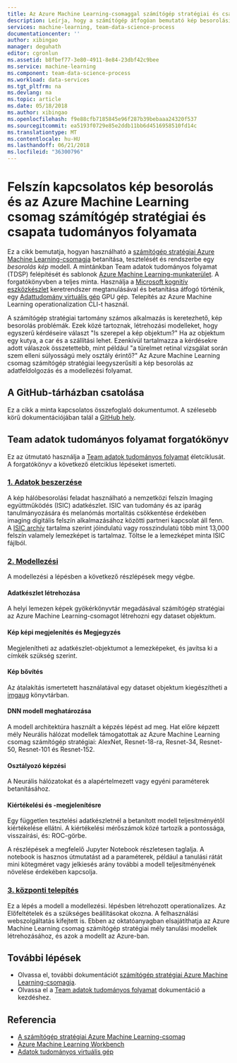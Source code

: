 ```yaml
---
title: Az Azure Machine Learning-csomaggal számítógép stratégiai és csapata adatok tudományos folyamat (TDSP) besorolás kép |} Microsoft Docs
description: Leírja, hogy a számítógép átfogóan bemutató kép besorolási Team adatok tudományos folyamat (TDSP) és az Azure Machine Learning csomag használható.
services: machine-learning, team-data-science-process
documentationcenter: ''
author: xibingao
manager: deguhath
editor: cgronlun
ms.assetid: b8fbef77-3e80-4911-8e84-23dbf42c9bee
ms.service: machine-learning
ms.component: team-data-science-process
ms.workload: data-services
ms.tgt_pltfrm: na
ms.devlang: na
ms.topic: article
ms.date: 05/18/2018
ms.author: xibingao
ms.openlocfilehash: f9e88cfb7185845e96f287b39bebaaa24320f537
ms.sourcegitcommit: ea5193f0729e85e2ddb11bb6d4516958510fd14c
ms.translationtype: MT
ms.contentlocale: hu-HU
ms.lasthandoff: 06/21/2018
ms.locfileid: "36300796"
---
```

# <a name="skin-cancer-image-classification-with-the-azure-machine-learning-package-for-computer-vision-and-team-data-science-process"></a>Felszín kapcsolatos kép besorolás és az Azure Machine Learning csomag számítógép stratégiai és csapata tudományos folyamata

Ez a cikk bemutatja, hogyan használható a [számítógép stratégiai Azure Machine Learning-csomagja](https://docs.microsoft.com/en-us/python/api/overview/azure-machine-learning/computer-vision?view=azure-ml-py-latest) betanítása, tesztelését és rendszerbe egy *besorolás kép* modell. A mintánkban Team adatok tudományos folyamat (TDSP) felépítését és sablonok [Azure Machine Learning-munkaterület](https://docs.microsoft.com/en-us/azure/machine-learning/service/quickstart-installation). A forgatókönyvben a teljes minta. Használja a [Microsoft kognitív eszközkészlet](https://www.microsoft.com/en-us/cognitive-toolkit/) keretrendszer megtanulásával és betanítása átfogó történik, egy [Adattudomány virtuális gép](https://azuremarketplace.microsoft.com/en-us/marketplace/apps/microsoft-ads.dsvm-deep-learning?tab=Overview) GPU gép. Telepítés az Azure Machine Learning operationalization CLI-t használ.

A számítógép stratégiai tartomány számos alkalmazás is keretezhető, kép besorolás problémák. Ezek közé tartoznak, létrehozási modelleket, hogy egyszerű kérdéseire választ "Is szerepel a kép objektum?" Ha az objektum egy kutya, a car és a szállítási lehet. Ezenkívül tartalmazza a kérdésekre adott válaszok összetettebb, mint például "a türelmet retinal vizsgálat során szem elleni súlyosságú mely osztály érintő?" Az Azure Machine Learning csomag számítógép stratégiai leegyszerűsíti a kép besorolás az adatfeldolgozás és a modellezési folyamat. 

## <a name="link-to-the-github-repository"></a>A GitHub-tárházban csatolása
Ez a cikk a minta kapcsolatos összefoglaló dokumentumot. A szélesebb körű dokumentációjában talál a [GitHub hely](https://github.com/Azure/MachineLearningSamples-AMLVisionPackage-ISICImageClassification).

## <a name="team-data-science-process-walkthrough"></a>Team adatok tudományos folyamat forgatókönyv

Ez az útmutató használja a [Team adatok tudományos folyamat](https://docs.microsoft.com/en-us/azure/machine-learning/team-data-science-process/overview) életciklusát. A forgatókönyv a következő életciklus lépéseket ismerteti.

### <a name="1-data-acquisitionhttpsgithubcomazuremachinelearningsamples-amlvisionpackage-isicimageclassificationblobmastercode01dataacquisitionandunderstanding"></a>[1. Adatok beszerzése](https://github.com/Azure/MachineLearningSamples-AMLVisionPackage-ISICImageClassification/blob/master/code/01_data_acquisition_and_understanding)
A kép hálóbesorolási feladat használható a nemzetközi felszín Imaging együttműködés (ISIC) adatkészlet. ISIC van tudomány és az iparág tanulmányozására és melanómás mortalitás csökkentése érdekében imaging digitális felszín alkalmazásához közötti partneri kapcsolat áll fenn. A [ISIC archív](https://isic-archive.com/#images) tartalma szerint jóindulatú vagy rosszindulatú több mint 13,000 felszín valamely lemezképet is tartalmaz. Töltse le a lemezképet minta ISIC fájlból.

### <a name="2-modelinghttpsgithubcomazuremachinelearningsamples-amlvisionpackage-isicimageclassificationblobmastercode02modeling"></a>[2. Modellezési](https://github.com/Azure/MachineLearningSamples-AMLVisionPackage-ISICImageClassification/blob/master/code/02_modeling)
A modellezési a lépésben a következő részlépések megy végbe.

#### <a name="dataset-creation"></a>Adatkészlet létrehozása

A helyi lemezen képek gyökérkönyvtár megadásával számítógép stratégiai az Azure Machine Learning-csomagot létrehozni egy dataset objektum. 

#### <a name="image-visualization-and-annotation"></a>Kép képi megjelenítés és Megjegyzés

Megjelenítheti az adatkészlet-objektumot a lemezképeket, és javítsa ki a címkék szükség szerint.

#### <a name="image-augmentation"></a>Kép bővítés

Az átalakítás ismertetett használatával egy dataset objektum kiegészítheti a [imgaug](https://github.com/aleju/imgaug) könyvtárban.

#### <a name="dnn-model-definition"></a>DNN modell meghatározása

A modell architektúra használt a képzés lépést ad meg. Hat előre képzett mély Neurális hálózat modellek támogatottak az Azure Machine Learning csomag számítógép stratégiai: AlexNet, Resnet-18-ra, Resnet-34, Resnet-50, Resnet-101 és Resnet-152.

#### <a name="classifier-training"></a>Osztályozó képzési

A Neurális hálózatokat és a alapértelmezett vagy egyéni paraméterek betanításához.

#### <a name="evaluation-and-visualization"></a>Kiértékelési és -megjelenítésre

Egy független tesztelési adatkészletnél a betanított modell teljesítményétől kiértékelése ellátni. A kiértékelési mérőszámok közé tartozik a pontossága, visszaírási, és: ROC-görbe.

A részlépések a megfelelő Jupyter Notebook részletesen taglalja. A notebook is hasznos útmutatást ad a paraméterek, például a tanulási rátát mini kötegméret vagy jelkiesés arány további a modell teljesítményének növelése érdekében kapcsolja.

### <a name="3-deploymenthttpsgithubcomazuremachinelearningsamples-amlvisionpackage-isicimageclassificationblobmastercode03deployment"></a>[3. központi telepítés](https://github.com/Azure/MachineLearningSamples-AMLVisionPackage-ISICImageClassification/blob/master/code/03_deployment)

Ez a lépés a modell a modellezési. lépésben létrehozott operationalizes. Az Előfeltételek és a szükséges beállításokat okozna. A felhasználási webszolgáltatás kifejtett is. Ebben az oktatóanyagban elsajátíthatja az Azure Machine Learning csomag számítógép stratégiai mély tanulási modellek létrehozásához, és azok a modellt az Azure-ban.

## <a name="next-steps"></a>További lépések
- Olvassa el, további dokumentációt [számítógép stratégiai Azure Machine Learning-csomagja](https://docs.microsoft.com/en-us/python/api/overview/azure-machine-learning/computer-vision?view=azure-ml-py-latest).
- Olvassa el a [Team adatok tudományos folyamat](https://aka.ms/tdsp) dokumentáció a kezdéshez.


## <a name="references"></a>Referencia

* [A számítógép stratégiai Azure Machine Learning-csomag](https://docs.microsoft.com/en-us/python/api/overview/azure-machine-learning/computer-vision?view=azure-ml-py-latest)
* [Azure Machine Learning Workbench](https://docs.microsoft.com/en-us/azure/machine-learning/service/quickstart-installation)
* [Adatok tudományos virtuális gép](https://azuremarketplace.microsoft.com/en-us/marketplace/apps/microsoft-ads.dsvm-deep-learning?tab=Overview)

